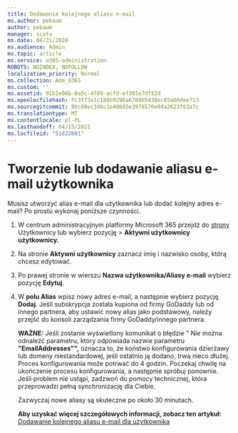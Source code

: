 ```yaml
---
title: Dodawanie kolejnego aliasu e-mail
ms.author: pebaum
author: pebaum
manager: scotv
ms.date: 04/21/2020
ms.audience: Admin
ms.topic: article
ms.service: o365-administration
ROBOTS: NOINDEX, NOFOLLOW
localization_priority: Normal
ms.collection: Adm_O365
ms.custom: ''
ms.assetid: 91b2e06b-0a5c-4f89-acfd-ef301e7df82d
ms.openlocfilehash: fc3f73e1c186b9296a6780b5438ec85a66dee713
ms.sourcegitcommit: 8bc60ec34bc1e40685e3976576e04a2623f63a7c
ms.translationtype: MT
ms.contentlocale: pl-PL
ms.lasthandoff: 04/15/2021
ms.locfileid: "51822681"
---
```

# <a name="create-or-add-an-email-alias-for-a-user"></a>Tworzenie lub dodawanie aliasu e-mail użytkownika

Musisz utworzyć alias e-mail dla użytkownika lub dodać kolejny adres e-mail? Po prostu wykonaj poniższe czynności.
  
1. W centrum administracyjnym platformy Microsoft 365 przejdź do [strony](https://go.microsoft.com/fwlink/p/?linkid=834822) Użytkownicy lub wybierz pozycję   >  **Aktywni użytkownicy użytkownicy.**
    
2. Na stronie **Aktywni użytkownicy** zaznacz imię i nazwisko osoby, którą chcesz edytować. 
    
3. Po prawej stronie w wierszu **Nazwa użytkownika/Aliasy e-mail** wybierz pozycję **Edytuj**.
    
4. W **polu Alias** wpisz nowy adres e-mail, a następnie wybierz pozycję **Dodaj**. Jeśli subskrypcja została kupiona od firmy GoDaddy lub od innego partnera, aby ustawić nowy alias jako podstawowy, należy przejść do konsoli zarządzania firmy GoDaddy/innego partnera. 
    
    **WAŻNE:** Jeśli zostanie wyświetlony komunikat o błędzie " Nie można odnaleźć parametru, który odpowiada nazwie parametru **"EmailAddresses"",** oznacza to, że koństwo konfigurowania dzierżawy lub domeny niestandardowej, jeśli ostatnio ją dodano, trwa nieco dłużej. Proces konfigurowania może potrwać do 4 godzin. Poczekaj chwilę na ukończenie procesu konfigurowania, a następnie spróbuj ponownie. Jeśli problem nie ustąpi, zadzwoń do pomocy technicznej, która przeprowadzi pełną synchronizację dla Ciebie.
    
    Zazwyczaj nowe aliasy są skuteczne po około 30 minutach.
    
    **Aby uzyskać więcej szczegółowych informacji, zobacz ten artykuł:** [Dodawanie kolejnego aliasu e-mail dla użytkownika](https://docs.microsoft.com/microsoft-365/admin/email/add-another-email-alias-for-a-user)
    

